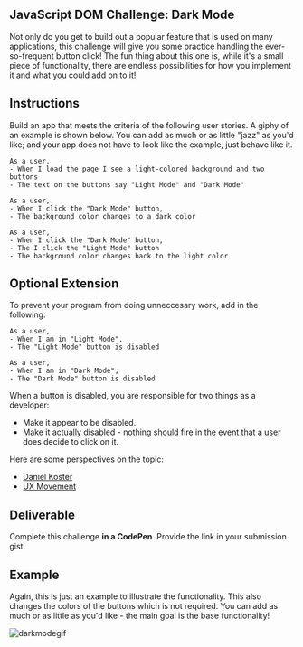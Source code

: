 ## JavaScript DOM Challenge: Dark Mode

Not only do you get to build out a popular feature that is used on many applications, this challenge will give you some practice handling the ever-so-frequent button click! The fun thing about this one is, while it's a small piece of functionality, there are endless possibilities for how you implement it and what you could add on to it!

## Instructions

Build an app that meets the criteria of the following user stories. A giphy of an example is shown below. You can add as much or as little "jazz" as you'd like; and your app does not have to look like the example, just behave like it.

```
As a user,
- When I load the page I see a light-colored background and two buttons 
- The text on the buttons say "Light Mode" and "Dark Mode"
```

```
As a user,
- When I click the "Dark Mode" button,
- The background color changes to a dark color
```

```
As a user,
- When I click the "Dark Mode" button,
- The I click the "Light Mode" button
- The background color changes back to the light color
```

## Optional Extension

To prevent your program from doing unneccesary work, add in the following:

```
As a user,
- When I am in "Light Mode",
- The "Light Mode" button is disabled
```

```
As a user, 
- When I am in "Dark Mode",
- The "Dark Mode" button is disabled
```

When a button is disabled, you are responsible for two things as a developer:
- Make it appear to be disabled.
- Make it actually disabled - nothing should fire in the event that a user does decide to click on it.

Here are some perspectives on the topic:
- [Daniel Koster](https://medium.com/@DanielKoster/disabled-buttons-dont-have-to-suck-6dcd22b16b6)
- [UX Movement](https://uxmovement.com/buttons/why-you-shouldnt-gray-out-disabled-buttons/)

## Deliverable

Complete this challenge **in a CodePen**. Provide the link in your submission gist.

## Example

Again, this is just an example to illustrate the functionality. This also changes the colors of the buttons which is not required. You can add as much or as little as you'd like - the main goal is the base functionality!

![darkmodegif](https://user-images.githubusercontent.com/25447342/68791819-4cb9bc80-0607-11ea-9095-7c1ba4c52bb0.gif)
